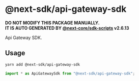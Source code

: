 # @next-sdk/api-gateway-sdk

**DO NOT MODIFY THIS PACKAGE MANUALLY.**  
**IT IS AUTO GENERATED BY [@next-core/sdk-scripts] v2.6.13**

Api Gateway SDK.

## Usage

```bash
yarn add @next-sdk/api-gateway-sdk
```

```ts
import * as ApiGatewaySdk from "@next-sdk/api-gateway-sdk";
```

[@next-core/sdk-scripts]: https://github.com/easyops-cn/next-core/tree/master/packages/sdk-scripts

